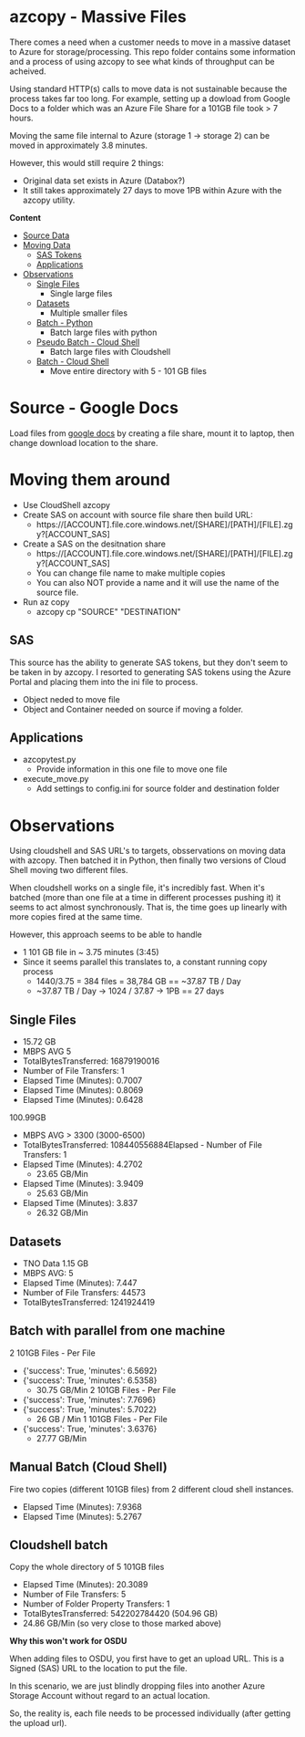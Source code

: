 # azcopy - Massive Files

There comes a need when a customer needs to move in a massive dataset to Azure for storage/processing. This repo folder contains some information and a process of using azcopy to see what kinds of throughput can be acheived. 

Using standard HTTP(s) calls to move data is not sustainable because the process takes far too long. For example, setting up a dowload from Google Docs to a folder which was an Azure File Share for a 101GB file took > 7 hours. 

Moving the same file internal to Azure (storage 1 -> storage 2) can be moved in approximately 3.8 minutes. 

However, this would still require 2 things:
- Original data set exists in Azure (Databox?)
- It still takes approximately 27 days to move 1PB within Azure with the azcopy utility.

<b>Content</b>
- [Source Data](#source---google-docs)
- [Moving Data](#moving-them-around)
    - [SAS Tokens](#sas)
    - [Applications](#applications)
- [Observations](#observations)
    - [Single Files](#single-files)
        - Single large files
    - [Datasets](#datasets)
        - Multiple smaller files
    - [Batch - Python](#batch-with-parallel-from-one-machine)
        - Batch large files with python
    - [Pseudo Batch - Cloud Shell](#manual-batch-cloud-shell)
        - Batch large files with Cloudshell
    - [Batch - Cloud Shell](#cloudshell-batch)
        - Move entire directory with 5 - 101 GB files

# Source - Google Docs

Load files from [google docs](https://wiki.seg.org/wiki/Open_data#Poseidon_3D_seismic.2C_Australia) by creating a file share, mount it to laptop, then change download location to the share. 

# Moving them around

- Use CloudShell azcopy
- Create SAS on account with source file share then build URL:
    - https://[ACCOUNT].file.core.windows.net/[SHARE]/[PATH]/[FILE].zgy?[ACCOUNT_SAS]
- Create a SAS on the desitnation share
    - https://[ACCOUNT].file.core.windows.net/[SHARE]/[PATH]/[FILE].zgy?[ACCOUNT_SAS]
    - You can change file name to make multiple copies
    - You can also NOT provide a name and it will use the name of the source file. 
- Run az copy
    - azcopy cp "SOURCE" "DESTINATION"

## SAS

This source has the ability to generate SAS tokens, but they don't seem to be taken in by azcopy. I resorted to generating SAS tokens using the Azure Portal and placing them into the ini file to process. 

- Object neded to move file
- Object and Container needed on source if moving a folder. 

## Applications
- azcopytest.py
    - Provide information in this one file to move one file
- execute_move.py
    - Add settings to config.ini for source folder and destination folder

# Observations
Using cloudshell and SAS URL's to targets, obsservations on moving data with azcopy. Then batched it in Python, then finally two versions of Cloud Shell moving two different files. 

When cloudshell works on a single file, it's incredibly fast. When it's batched (more than one file at a time in different processes pushing it) it seems to act almost synchronously. That is, the time goes up linearly with more copies fired at the same time. 

However, this approach seems to be able to handle 

- 1 101 GB file in ~ 3.75 minutes (3:45)
- Since it seems parallel this translates to, a constant running copy process
    - 1440/3.75 = 384 files = 38,784 GB == ~37.87 TB / Day
    - ~37.87 TB / Day -> 1024 / 37.87 -> 1PB == 27 days


## Single Files
- 15.72 GB
- MBPS AVG 5
- TotalBytesTransferred: 16879190016
- Number of File Transfers: 1
- Elapsed Time (Minutes): 0.7007
- Elapsed Time (Minutes): 0.8069
- Elapsed Time (Minutes): 0.6428

100.99GB
- MBPS AVG > 3300 (3000-6500)
- TotalBytesTransferred: 108440556884Elapsed - Number of File Transfers: 1
- Elapsed Time (Minutes): 4.2702
    - 23.65 GB/Min
- Elapsed Time (Minutes): 3.9409
    - 25.63 GB/Min
- Elapsed Time (Minutes): 3.837
    - 26.32 GB/Min

## Datasets 
- TNO Data 1.15 GB
- MBPS AVG: 5
- Elapsed Time (Minutes): 7.447
- Number of File Transfers: 44573
- TotalBytesTransferred: 1241924419


## Batch with parallel from one machine
2 101GB Files - Per File
- {'success': True, 'minutes': 6.5692}
- {'success': True, 'minutes': 6.5358}
    - 30.75 GB/Min
2 101GB Files - Per File
- {'success': True, 'minutes': 7.7696}
- {'success': True, 'minutes': 5.7022}
    - 26 GB / Min
1 101GB Files - Per File
- {'success': True, 'minutes': 3.6376}
    - 27.77 GB/Min

## Manual Batch (Cloud Shell) 
Fire two copies (different 101GB files) from 2 different cloud shell instances.

- Elapsed Time (Minutes): 7.9368
- Elapsed Time (Minutes): 5.2767

## Cloudshell batch
Copy the whole directory of 5 101GB files

- Elapsed Time (Minutes): 20.3089
- Number of File Transfers: 5
- Number of Folder Property Transfers: 1
- TotalBytesTransferred: 542202784420 (504.96 GB)
- 24.86 GB/Min (so very close to those marked above)


<b>Why this won't work for OSDU</b>

When adding files to OSDU, you first have to get an upload URL. This is a Signed (SAS) URL to the location to put the file. 

In this scenario, we are just blindly dropping files into another Azure Storage Account without regard to an actual location. 

So, the reality is, each file needs to be processed individually (after getting the upload url).
